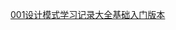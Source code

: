 [001设计模式学习记录大全基础入门版本](/en/10book前端开发设计模式和开发实战笔记/001%E8%AE%BE%E8%AE%A1%E6%A8%A1%E5%BC%8F%E5%AD%A6%E4%B9%A0%E8%AE%B0%E5%BD%95%E5%A4%A7%E5%85%A8%E5%9F%BA%E7%A1%80%E5%85%A5%E9%97%A8%E7%89%88%E6%9C%AC)

